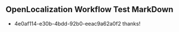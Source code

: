 ## OpenLocalization Workflow Test MarkDown
* 4e0af114-e30b-4bdd-92b0-eeac9a62a0f2 thanks!

<!--HONumber=Jul16_HO5-->


